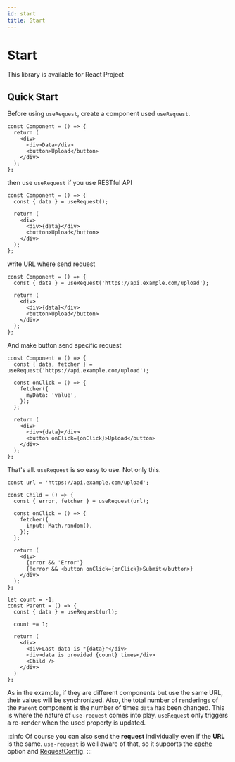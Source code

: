 ```yaml
---
id: start
title: Start
---
```


# Start
This library is available for React Project

## Quick Start
Before using `useRequest`, create a component used `useRequest`.
```tsx
const Component = () => {
  return (
    <div>
      <div>Data</div>
      <button>Upload</button>
    </div>
  );
};
```

then use `useRequest` if you use RESTful API
```tsx
const Component = () => {
  const { data } = useRequest();
  
  return (
    <div>
      <div>{data}</div>
      <button>Upload</button>
    </div>
  );
};
```

write URL where send request
```tsx
const Component = () => {
  const { data } = useRequest('https://api.example.com/upload');

  return (
    <div>
      <div>{data}</div>
      <button>Upload</button>
    </div>
  );
};
```

And make button send specific request
```tsx
const Component = () => {
  const { data, fetcher } = useRequest('https://api.example.com/upload');

  const onClick = () => {
    fetcher({
      myData: 'value',
    });
  };

  return (
    <div>
      <div>{data}</div>
      <button onClick={onClick}>Upload</button>
    </div>
  );
};
```

That's all. `useRequest` is so easy to use. Not only this.

```tsx
const url = 'https://api.example.com/upload';

const Child = () => {
  const { error, fetcher } = useRequest(url);

  const onClick = () => {
    fetcher({
      input: Math.random(),
    });
  };

  return (
    <div>
      {error && 'Error'}
      {!error && <button onClick={onClick}>Submit</button>}
    </div>
  );
};

let count = -1;
const Parent = () => {
  const { data } = useRequest(url);

  count += 1;

  return (
    <div>
      <div>Last data is "{data}"</div>
      <div>data is provided {count} times</div>
      <Child />
    </div>
  )
};
```
As in the example, if they are different components but use the same URL, their values will be synchronized. Also, the total number of renderings of the `Parent` component is the number of times `data` has been changed. This is where the nature of `use-request` comes into play. `useRequest` only triggers a re-render when the used property is updated.

:::info
Of course you can also send the **request** individually even if the **URL** is the same. `use-request` is well aware of that, so it supports the [cache](options#cache) option and [RequestConfig](request-config).
:::
